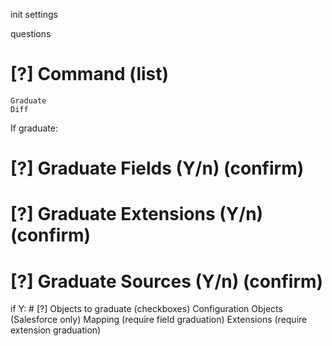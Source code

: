 init settings

questions

# [?] Command (list)
    Graduate
    Diff

If graduate:
  # [?] Graduate Fields (Y/n) (confirm)
  # [?] Graduate Extensions (Y/n) (confirm)
  # [?] Graduate Sources (Y/n) (confirm)
  if Y:
    # [?] Objects to graduate (checkboxes)
      Configuration
      Objects (Salesforce only)
      Mapping (require field graduation)
      Extensions (require extension graduation)